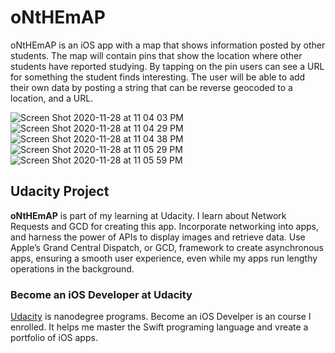 # oNtHEmAP
oNtHEmAP is an iOS app with a map that shows information posted by other students. The map will contain pins that show the location where other students have reported studying. By tapping on the pin users can see a URL for something the student finds interesting. The user will be able to add their own data by posting a string that can be reverse geocoded to a location, and a URL.

![Screen Shot 2020-11-28 at 11 04 03 PM](https://user-images.githubusercontent.com/57606580/100553186-f63f1080-3251-11eb-9491-be676b6f68f5.png)
![Screen Shot 2020-11-28 at 11 04 29 PM](https://user-images.githubusercontent.com/57606580/100553188-f9d29780-3251-11eb-838e-f5b4c35a49d5.png)
![Screen Shot 2020-11-28 at 11 04 38 PM](https://user-images.githubusercontent.com/57606580/100553190-fccd8800-3251-11eb-859d-593bbe67703b.png)
![Screen Shot 2020-11-28 at 11 05 29 PM](https://user-images.githubusercontent.com/57606580/100553191-ff2fe200-3251-11eb-91a8-f91160a8da6f.png)
![Screen Shot 2020-11-28 at 11 05 59 PM](https://user-images.githubusercontent.com/57606580/100553194-022ad280-3252-11eb-8e77-1067c1672023.png)

## Udacity Project 
**oNtHEmAP** is part of my learning at Udacity. I learn about Network Requests and GCD for creating this app. Incorporate networking into apps, and harness the power of APIs to display images and retrieve data. Use Apple’s Grand Central Dispatch, or GCD, framework to create asynchronous apps, ensuring a smooth user experience, even while my apps run lengthy operations in the background.

### Become an iOS Developer at Udacity
[Udacity](https://www.udacity.com/course/ios-developer-nanodegree--nd003) is nanodegree programs. Become an iOS Develper is an course I enrolled. It helps me master the Swift programing language and vreate a portfolio of iOS apps.
